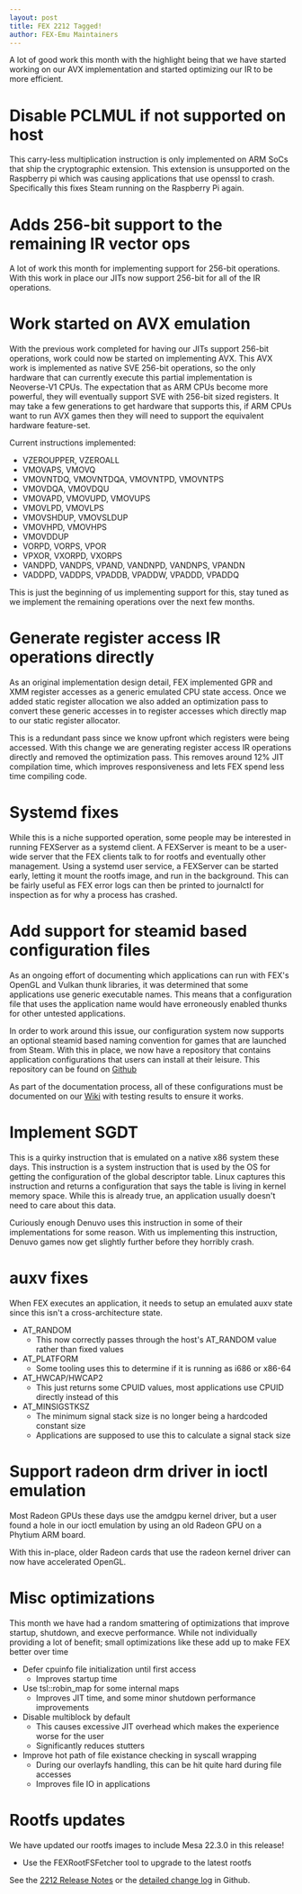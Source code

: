 ```yaml
---
layout: post
title: FEX 2212 Tagged!
author: FEX-Emu Maintainers
---
```


A lot of good work this month with the highlight being that we have started working on our AVX implementation and started optimizing our IR to be more
efficient.

# Disable PCLMUL if not supported on host
This carry-less multiplication instruction is only implemented on ARM SoCs that ship the cryptographic extension.
This extension is unsupported on the Raspberry pi which was causing applications that use openssl to crash.
Specifically this fixes Steam running on the Raspberry Pi again.

# Adds 256-bit support to the remaining IR vector ops
A lot of work this month for implementing support for 256-bit operations.
With this work in place our JITs now support 256-bit for all of the IR operations.

# Work started on AVX emulation
With the previous work completed for having our JITs support 256-bit operations, work could now be started on implementing AVX.
This AVX work is implemented as native SVE 256-bit operations, so the only hardware that can currently execute this partial implementation is Neoverse-V1 CPUs.
The expectation that as ARM CPUs become more powerful, they will eventually support SVE with 256-bit sized registers.
It may take a few generations to get hardware that supports this, if ARM CPUs want to run AVX games then they will need to support the equivalent hardware feature-set.

Current instructions implemented:
* VZEROUPPER, VZEROALL
* VMOVAPS, VMOVQ
* VMOVNTDQ, VMOVNTDQA, VMOVNTPD, VMOVNTPS
* VMOVDQA, VMOVDQU
* VMOVAPD, VMOVUPD, VMOVUPS
* VMOVLPD, VMOVLPS
* VMOVSHDUP, VMOVSLDUP
* VMOVHPD, VMOVHPS
* VMOVDDUP
* VORPD, VORPS, VPOR
* VPXOR, VXORPD, VXORPS
* VANDPD, VANDPS, VPAND, VANDNPD, VANDNPS, VPANDN
* VADDPD, VADDPS, VPADDB, VPADDW, VPADDD, VPADDQ

This is just the beginning of us implementing support for this, stay tuned as we implement the remaining operations over the next few months.

# Generate register access IR operations directly
As an original implementation design detail, FEX implemented GPR and XMM register accesses as a generic emulated CPU state access. Once we added
static register allocation we also added an optimization pass to convert these generic accesses in to register accesses which directly map to our
static register allocator.

This is a redundant pass since we know upfront which registers were being accessed. With this change we are generating register access IR operations
directly and removed the optimization pass. This removes around 12% JIT compilation time, which improves responsiveness and lets FEX spend less time
compiling code.

# Systemd fixes
While this is a niche supported operation, some people may be interested in running FEXServer as a systemd client.
A FEXServer is meant to be a user-wide server that the FEX clients talk to for rootfs and eventually other management.
Using a systemd user service, a FEXServer can be started early, letting it mount the rootfs image, and run in the background.
This can be fairly useful as FEX error logs can then be printed to journalctl for inspection as for why a process has crashed.

# Add support for steamid based configuration files
As an ongoing effort of documenting which applications can run with FEX's OpenGL and Vulkan thunk libraries, it was determined that some applications
use generic executable names. This means that a configuration file that uses the application name would have erroneously enabled thunks for other
untested applications.

In order to work around this issue, our configuration system now supports an optional steamid based naming convention for games that are launched from
Steam. With this in place, we now have a repository that contains application configurations that users can install at their leisure. This repository
can be found on [Github](https://github.com/FEX-Emu/AppConfig)

As part of the documentation process, all of these configurations must be documented on our [Wiki](https://wiki.fex-emu.com/index.php/Main_Page) with
testing results to ensure it works.

# Implement SGDT
This is a quirky instruction that is emulated on a native x86 system these days. This instruction is a system instruction that is used by the OS for
getting the configuration of the global descriptor table. Linux captures this instruction and returns a configuration that says the table is living in
kernel memory space. While this is already true, an application usually doesn't need to care about this data.

Curiously enough Denuvo uses this instruction in some of their implementations for some reason. With us implementing this instruction, Denuvo games
now get slightly further before they horribly crash.

# auxv fixes
When FEX executes an application, it needs to setup an emulated auxv state since this isn't a cross-architecture state.
* AT_RANDOM
  * This now correctly passes through the host's AT_RANDOM value rather than fixed values
* AT_PLATFORM
  * Some tooling uses this to determine if it is running as i686 or x86-64
* AT_HWCAP/HWCAP2
  * This just returns some CPUID values, most applications use CPUID directly instead of this
* AT_MINSIGSTKSZ
  * The minimum signal stack size is no longer being a hardcoded constant size
  * Applications are supposed to use this to calculate a signal stack size

# Support radeon drm driver in ioctl emulation
Most Radeon GPUs these days use the amdgpu kernel driver, but a user found a hole in our ioctl emulation by using an old Radeon GPU on a Phytium ARM
board.

With this in-place, older Radeon cards that use the radeon kernel driver can now have accelerated OpenGL.

# Misc optimizations
This month we have had a random smattering of optimizations that improve startup, shutdown, and execve performance. While not individually providing a
lot of benefit; small optimizations like these add up to make FEX better over time
* Defer cpuinfo file initialization until first access
  * Improves startup time
* Use tsl::robin_map for some internal maps
  * Improves JIT time, and some minor shutdown performance improvements
* Disable multiblock by default
  * This causes excessive JIT overhead which makes the experience worse for the user
  * Significantly reduces stutters
* Improve hot path of file existance checking in syscall wrapping
  * During our overlayfs handling, this can be hit quite hard during file accesses
  * Improves file IO in applications

# Rootfs updates
We have updated our rootfs images to include Mesa 22.3.0 in this release!
* Use the FEXRootFSFetcher tool to upgrade to the latest rootfs

See the [2212 Release Notes](https://github.com/FEX-Emu/FEX/releases/tag/FEX-2212) or the [detailed change log](https://github.com/FEX-Emu/FEX/compare/FEX-2211...FEX-2212) in Github.
